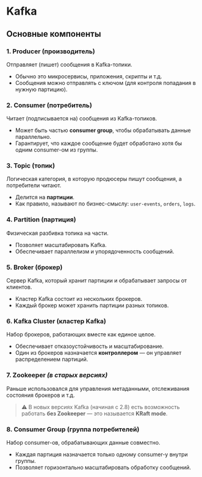 # Kafka

## Основные компоненты

### 1. **Producer (производитель)**

Отправляет (пишет) сообщения в Kafka-топики.

- Обычно это микросервисы, приложения, скрипты и т.д.
- Сообщения можно отправлять с ключом (для контроля попадания в нужную
  партицию).

### 2. **Consumer (потребитель)**

Читает (подписывается на) сообщения из Kafka-топиков.

- Может быть частью **consumer group**, чтобы обрабатывать данные параллельно.
- Гарантирует, что каждое сообщение будет обработано хотя бы одним consumer-ом
  из группы.

### 3. **Topic (топик)**

Логическая категория, в которую продюсеры пишут сообщения, а потребители читают.

- Делится на **партиции**.
- Как правило, называют по бизнес-смыслу: `user-events`, `orders`, `logs`.

### 4. **Partition (партиция)**

Физическая разбивка топика на части.

- Позволяет масштабировать Kafka.
- Обеспечивает параллелизм и упорядоченность сообщений.

### 5. **Broker (брокер)**

Сервер Kafka, который хранит партиции и обрабатывает запросы от клиентов.

- Кластер Kafka состоит из нескольких брокеров.
- Каждый брокер может хранить партиции разных топиков.

### 6. **Kafka Cluster (кластер Kafka)**

Набор брокеров, работающих вместе как единое целое.

- Обеспечивает отказоустойчивость и масштабирование.
- Один из брокеров назначается **контроллером** — он управляет распределением
  партиций.

### 7. **Zookeeper** *(в старых версиях)*

Раньше использовался для управления метаданными, отслеживания состояния брокеров
и т.д.

> ⚠️ В новых версиях Kafka (начиная с 2.8) есть возможность работать **без
Zookeeper** — это называется **KRaft mode**.

### 8. **Consumer Group (группа потребителей)**

Набор consumer-ов, обрабатывающих данные совместно.

- Каждая партиция назначается только одному consumer-у внутри группы.
- Позволяет горизонтально масштабировать обработку сообщений.
